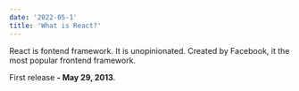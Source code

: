 ```yaml
---
date: '2022-05-1'
title: 'What is React?'
---
```


React is fontend framework. It is unopinionated. Created by Facebook, it the most popular frontend framework.

First release **- May 29, 2013**.
